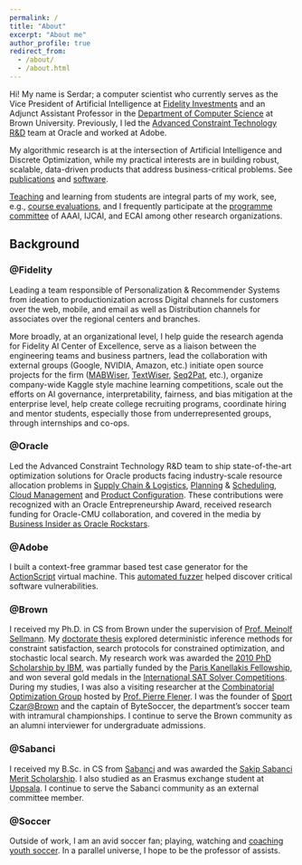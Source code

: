 ```yaml
---
permalink: /
title: "About"
excerpt: "About me"
author_profile: true
redirect_from: 
  - /about/
  - /about.html
---
```


Hi! My name is Serdar; a computer scientist who currently serves as the Vice President of Artificial Intelligence at [Fidelity Investments](https://www.fidelitylabs.com/) and an Adjunct Assistant Professor in the [Department of Computer Science](http://cs.brown.edu/) at Brown University. Previously, I led the [Advanced Constraint Technology R&D](https://www.oracle.com/artificial-intelligence/) team at Oracle and worked at Adobe.

My algorithmic research is at the intersection of Artificial Intelligence and Discrete Optimization, while my practical interests are in building robust, scalable, data-driven products that address business-critical problems. See [publications](https://skadio.github.io/publications/) and [software](https://skadio.github.io/software/).

[Teaching](https://skadio.github.io/teaching/) and learning from students are integral parts of my work, see, e.g., [course evaluations](https://github.com/skadio/skadio.github.io/blob/master/files/Student_Evaluations.pdf), and I frequently participate at the [programme committee](https://skadio.github.io/service/) of AAAI, IJCAI, and ECAI among other research organizations.

## Background

### @Fidelity

Leading a team responsible of Personalization & Recommender Systems from ideation to productionization across Digital channels for customers over the web, mobile, and email as well as Distribution channels for associates over the regional centers and branches. 

More broadly, at an organizational level, I help guide the research agenda for Fidelity AI Center of Excellence, serve as a liaison between the engineering teams and business partners, lead the collaboration with external groups (Google, NVIDIA, Amazon, etc.) initiate open source projects for the firm ([MABWiser](https://github.com/fidelity/mabwiser), [TextWiser](https://github.com/fidelity/textwiser), [Seq2Pat](https://github.com/fidelity/seq2pat), etc.), organize company-wide Kaggle style machine learning competitions, scale out the efforts on AI governance, interpretability, fairness, and bias mitigation at the enterprise level, help create college recruiting programs, coordinate hiring and mentor students, especially those from underrepresented groups, through internships and co-ops.

### @Oracle

Led the Advanced Constraint Technology R&D team to ship state-of-the-art optimization solutions for Oracle products facing industry-scale resource allocation problems in [Supply Chain & Logistics](https://www.oracle.com/scm/), [Planning](https://www.oracle.com/erp/) & [Scheduling](https://www.oracle.com/human-capital-management/), [Cloud Management](https://www.oracle.com/java/coherence/) and [Product Configuration](https://www.oracle.com/cx/). These contributions were recognized with an Oracle Entrepreneurship Award, received research funding for Oracle-CMU collaboration, and covered in the media by [Business Insider as Oracle Rockstars](https://www.businessinsider.com/oracle-rock-star-engineers-2016-3?op=0#serdar-kadioglu-turning-theory-into-products-21).

### @Adobe

I built a context-free grammar based test case generator for the [ActionScript](https://en.wikipedia.org/wiki/ActionScript) virtual machine. This [automated fuzzer](https://en.wikipedia.org/wiki/Fuzzing) helped discover critical software vulnerabilities. 

### @Brown

I received my Ph.D. in CS from Brown under the supervision of [Prof. Meinolf Sellmann](https://en.wikipedia.org/wiki/Meinolf_Sellmann). My [doctorate thesis](http://cs.brown.edu/research/pubs/theses/phd/2012/kadioglu.pdf)  explored deterministic inference methods for constraint satisfaction, search protocols for constrained optimization, and stochastic local search. My research work was awarded the [2010 PhD Scholarship by IBM](http://www.research.ibm.com/university/awards/phdfellowship.shtml), was partially funded by the [Paris Kanellakis Fellowship](https://en.wikipedia.org/wiki/Paris_Kanellakis), and won several gold medals in the [International SAT Solver Competitions](http://www.satcompetition.org/). During my studies, I was also a visiting researcher at the [Combinatorial Optimization Group](http://www.it.uu.se/research/group/astra) hosted by [Prof. Pierre Flener](http://user.it.uu.se/~pierref/). I was the founder of [Sport Czar@Brown](http://cs.brown.edu/degrees/misc/jobs/jobs.html#sport) and the captain of ByteSoccer, the department’s soccer team with intramural championships. I continue to serve the Brown community as an alumni interviewer for undergraduate admissions.  

### @Sabanci

I received my B.Sc. in CS from [Sabanci](https://cs.sabanciuniv.edu/) and was awarded the [Sakip Sabanci Merit Scholarship](https://www.sabanciuniv.edu/en/scholarship-opportunities-offered-during-education-period). I also studied as an Erasmus exchange student at [Uppsala](https://www.it.uu.se/research/computing_science). I continue to serve the Sabanci community as an external committee member. 

### @Soccer

Outside of work, I am an avid soccer fan; playing, watching and [coaching youth soccer](https://www.sportsmanager.us/readingyouthsoccer.htm). In a parallel universe, I hope to be the professor of assists. 